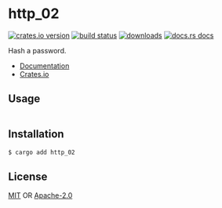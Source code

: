 # http_02
[![crates.io version][1]][2] [![build status][3]][4]
[![downloads][5]][6] [![docs.rs docs][7]][8]

Hash a password.

- [Documentation][8]
- [Crates.io][2]

## Usage
```txt
```

## Installation
```sh
$ cargo add http_02
```

## License
[MIT](./LICENSE-MIT) OR [Apache-2.0](./LICENSE-APACHE)

[1]: https://img.shields.io/crates/v/http_02.svg?style=flat-square
[2]: https://crates.io/crates/http_02
[3]: https://img.shields.io/travis/yoshuawuyts/http_02.svg?style=flat-square
[4]: https://travis-ci.org/yoshuawuyts/http_02
[5]: https://img.shields.io/crates/d/http_02.svg?style=flat-square
[6]: https://crates.io/crates/http_02
[7]: https://img.shields.io/badge/docs-latest-blue.svg?style=flat-square
[8]: https://docs.rs/http_02
